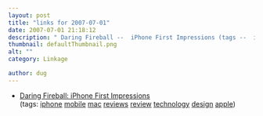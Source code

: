 ```yaml
---
layout: post
title: "links for 2007-07-01"
date: 2007-07-01 21:18:12
description: " Daring Fireball --  iPhone First Impressions (tags --  iphone mobile mac reviews review technology design apple)&#8230;"
thumbnail: defaultThumbnail.png
alt: ""
category: Linkage

author: dug
---
```


<ul class="delicious">
	<li>
		<div class="delicious-link"><a href="http://daringfireball.net/2007/06/iphone_first_impressions">Daring Fireball: iPhone First Impressions</a></div>
		<div class="delicious-tags">(tags: <a href="http://del.icio.us/dug/iphone">iphone</a> <a href="http://del.icio.us/dug/mobile">mobile</a> <a href="http://del.icio.us/dug/mac">mac</a> <a href="http://del.icio.us/dug/reviews">reviews</a> <a href="http://del.icio.us/dug/review">review</a> <a href="http://del.icio.us/dug/technology">technology</a> <a href="http://del.icio.us/dug/design">design</a> <a href="http://del.icio.us/dug/apple">apple</a>)</div>
	</li>
</ul>
